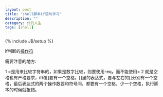 ```yaml
---
layout: post
title: "shell脚本if语句学习"
description: ""
category: 代码人生
tags: [shell]
---
```

{% include JB/setup %}

if判断的[操作符](http://space.itpub.net/187805/viewspace-558085)

需要注意的地方:

1 =是用来比较字符串的，如果是数字比较，则要使用-eq，而不能使用=
2 就是空格也有严格要求，if和[]要有一个空格，[]里的表达式，要与左右的[]分别有一个空格，最后表达式的两个操作数要和符号间，都要有一个空格，少一个空格，执行脚本的时候就报错。

